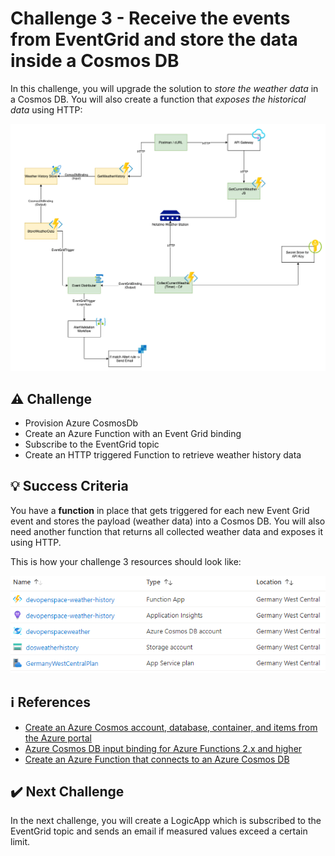 # Challenge 3 - Receive the events from EventGrid and store the data inside a Cosmos DB

In this challenge, you will upgrade the solution to *store the weather data* in a Cosmos DB. You will also create a function that *exposes the historical data* using HTTP:

![Architecture](/Assets/Images/challange-3/architecture.png)

## ⚠️ Challenge

* Provision Azure CosmosDb
* Create an Azure Function with an Event Grid binding
* Subscribe to the EventGrid topic
* Create an HTTP triggered Function to retrieve weather history data

## 💡 Success Criteria

You have a **function** in place that gets triggered for each new Event Grid event and stores the payload (weather data) into a Cosmos DB. You will also need another function that returns all collected weather data and exposes it using HTTP.

This is how your challenge 3 resources should look like:

![Resource group](/Assets/Images/challange-3/resoruce-group.png)

## ℹ️ References

* [Create an Azure Cosmos account, database, container, and items from the Azure portal](https://docs.microsoft.com/en-us/azure/cosmos-db/create-cosmosdb-resources-portal?WT.mc_id=AZ-MVP-5003203)
* [Azure Cosmos DB input binding for Azure Functions 2.x and higher](https://docs.microsoft.com/en-us/azure/azure-functions/functions-bindings-cosmosdb-v2-input?WT.mc_id=AZ-MVP-5003203)
* [Create an Azure Function that connects to an Azure Cosmos DB](https://docs.microsoft.com/en-us/azure/azure-functions/scripts/functions-cli-create-function-app-connect-to-cosmos-db?WT.mc_id=AZ-MVP-5003203)

## ✔️ Next Challenge

In the next challenge, you will create a LogicApp which is subscribed to the EventGrid topic and sends an email if measured values exceed a certain limit.
